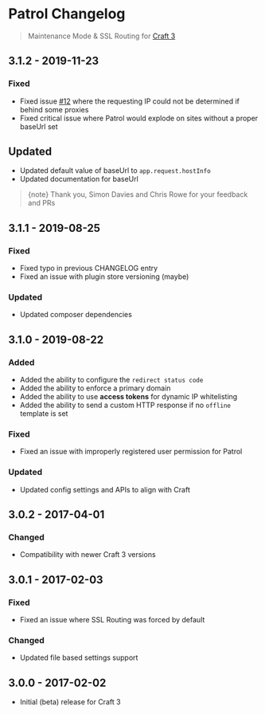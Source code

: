# Patrol Changelog
> Maintenance Mode & SSL Routing for [Craft 3](http://craftcms.com)

## 3.1.2 - 2019-11-23
### Fixed
- Fixed issue [#12] where the requesting IP could not be determined if behind some proxies
- Fixed critical issue where Patrol would explode on sites without a proper baseUrl set

[#12]: https://github.com/selvinortiz/craft-plugin-patrol/issues/12

## Updated
- Updated default value of baseUrl to `app.request.hostInfo`
- Updated documentation for baseUrl

> {note} Thank you, Simon Davies and Chris Rowe for your feedback and PRs


## 3.1.1 - 2019-08-25
### Fixed
- Fixed typo in previous CHANGELOG entry
- Fixed an issue with plugin store versioning (maybe)

### Updated
- Updated composer dependencies

## 3.1.0 - 2019-08-22
### Added
- Added the ability to configure the `redirect status code`
- Added the ability to enforce a primary domain
- Added the ability to use **access tokens** for dynamic IP whitelisting
- Added the ability to send a custom HTTP response if no `offline` template is set

### Fixed
- Fixed an issue with improperly registered user permission for Patrol

### Updated
- Updated config settings and APIs to align with Craft

## 3.0.2 - 2017-04-01
### Changed
- Compatibility with newer Craft 3 versions

## 3.0.1 - 2017-02-03
### Fixed
- Fixed an issue where SSL Routing was forced by default
### Changed
- Updated file based settings support

## 3.0.0 - 2017-02-02
- Initial (beta) release for Craft 3
